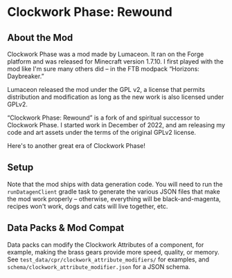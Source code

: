 # Clockwork Phase: Rewound

## About the Mod


Clockwork Phase was a mod made by Lumaceon. It ran on the Forge platform
and was released for Minecraft version 1.7.10. I first played with the mod
like I'm sure many others did – in the FTB modpack “Horizons: Daybreaker.”

Lumaceon released the mod under the GPL v2, a license that permits
distribution and modification as long as the new work is also licensed under
GPLv2.

“Clockwork Phase: Rewound” is a fork of and spiritual successor to Clockwork
Phase. I started work in December of 2022, and am releasing my code and art
assets under the terms of the original GPLv2 license.

Here's to another great era of Clockwork Phase!

## Setup

Note that the mod ships with data generation code. You will need to run the
`runDatagenClient` gradle task to generate the various JSON files that make
the mod work properly – otherwise, everything will be black-and-magenta,
recipes won't work, dogs and cats will live together, etc.

## Data Packs & Mod Compat

Data packs can modify the Clockwork Attributes of a component, for example, 
making the brass gears provide more speed, quality, or memory. See 
`test_data/cpr/clockwork_attribute_modifiers/` for examples, and 
`schema/clockwork_attribute_modifier.json` for a JSON schema.


